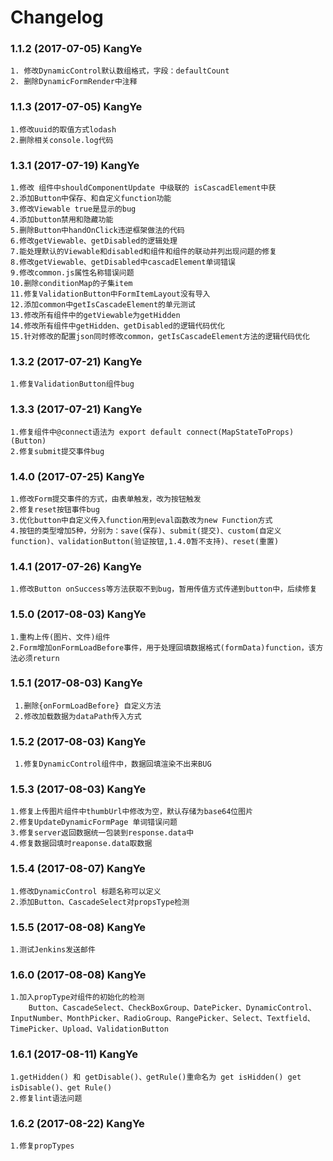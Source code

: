 # Changelog

### 1.1.2 (2017-07-05) KangYe
    1. 修改DynamicControl默认数组格式，字段：defaultCount
    2. 删除DynamicFormRender中注释
### 1.1.3 (2017-07-05) KangYe
    1.修改uuid的取值方式lodash
    2.删除相关console.log代码
### 1.3.1 (2017-07-19) KangYe
    1.修改 组件中shouldComponentUpdate 中级联的 isCascadElement中获
    2.添加Button中保存、和自定义function功能
    3.修改Viewable true是显示的bug
    4.添加button禁用和隐藏功能
    5.删除Button中handOnClick违逆框架做法的代码
    6.修改getViewable、getDisabled的逻辑处理
    7.能处理默认的Viewable和disabled和组件和组件的联动并列出现问题的修复
    8.修改getViewable、getDisabled中cascadElement单词错误
    9.修改common.js属性名称错误问题
    10.删除conditionMap的子集item
    11.修复ValidationButton中FormItemLayout没有导入
    12.添加common中getIsCascadeElement的单元测试
    13.修改所有组件中的getViewable为getHidden
    14.修改所有组件中getHidden、getDisabled的逻辑代码优化
    15.针对修改的配置json同时修改common，getIsCascadeElement方法的逻辑代码优化
### 1.3.2 (2017-07-21) KangYe
    1.修复ValidationButton组件bug
### 1.3.3 (2017-07-21) KangYe
    1.修复组件中@connect语法为 export default connect(MapStateToProps)(Button)
    2.修复submit提交事件bug
### 1.4.0 (2017-07-25) KangYe
    1.修改Form提交事件的方式，由表单触发，改为按钮触发
    2.修复reset按钮事件bug
    3.优化button中自定义传入function用到eval函数改为new Function方式
    4.按钮的类型增加5种，分别为：save(保存)、submit(提交)、custom(自定义function)、validationButton(验证按钮,1.4.0暂不支持)、reset(重置)
### 1.4.1 (2017-07-26) KangYe
    1.修改Button onSuccess等方法获取不到bug，暂用传值方式传递到button中，后续修复
### 1.5.0 (2017-08-03) KangYe
    1.重构上传(图片、文件)组件
    2.Form增加onFormLoadBefore事件，用于处理回填数据格式(formData)function，该方法必须return
### 1.5.1 (2017-08-03) KangYe
     1.删除{onFormLoadBefore} 自定义方法
     2.修改加载数据为dataPath传入方式
### 1.5.2 (2017-08-03) KangYe
     1.修复DynamicControl组件中，数据回填渲染不出来BUG
### 1.5.3 (2017-08-03) KangYe
    1.修复上传图片组件中thumbUrl中修改为空，默认存储为base64位图片
    2.修复UpdateDynamicFormPage 单词错误问题
    3.修复server返回数据统一包装到response.data中
    4.修复数据回填时reaponse.data取数据
### 1.5.4 (2017-08-07) KangYe
    1.修改DynamicControl 标题名称可以定义
    2.添加Button、CascadeSelect对propsType检测
### 1.5.5 (2017-08-08) KangYe
    1.测试Jenkins发送邮件
### 1.6.0 (2017-08-08) KangYe
    1.加入propType对组件的初始化的检测
        Button、CascadeSelect、CheckBoxGroup、DatePicker、DynamicControl、InputNumber、MonthPicker、RadioGroup、RangePicker、Select、Textfield、TimePicker、Upload、ValidationButton
### 1.6.1 (2017-08-11) KangYe
    1.getHidden() 和 getDisable()、getRule()重命名为 get isHidden() get isDisable()、get Rule()
    2.修复lint语法问题
### 1.6.2 (2017-08-22) KangYe
    1.修复propTypes